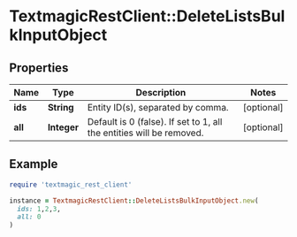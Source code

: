 # TextmagicRestClient::DeleteListsBulkInputObject

## Properties

| Name | Type | Description | Notes |
| ---- | ---- | ----------- | ----- |
| **ids** | **String** | Entity ID(s), separated by comma. | [optional] |
| **all** | **Integer** | Default is 0 (false). If set to 1, all the entities will be removed. | [optional] |

## Example

```ruby
require 'textmagic_rest_client'

instance = TextmagicRestClient::DeleteListsBulkInputObject.new(
  ids: 1,2,3,
  all: 0
)
```


